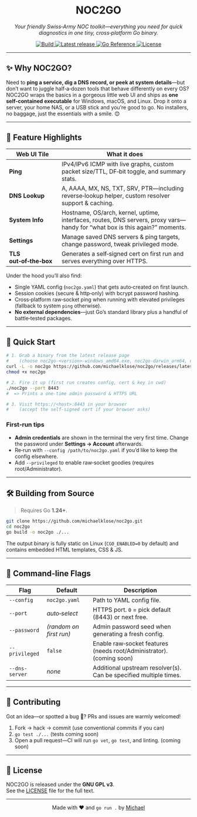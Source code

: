 <!-- <p align="center">
  <img src="https://raw.githubusercontent.com/michaelklose/noc2go/main/.github/banner.png" alt="noc2go banner" width="500"/>
</p> -->

<h1 align="center">NOC2GO</h1>
<p align="center"><em>Your friendly Swiss‑Army NOC toolkit—everything you need for quick diagnostics in one tiny, cross‑platform Go binary.</em></p>

<p align="center">
  <a href="https://github.com/michaelklose/noc2go/actions">
    <img alt="Build" src="https://img.shields.io/github/actions/workflow/status/michaelklose/noc2go/ci.yml?label=build&logo=github">
  </a>
  <a href="https://github.com/michaelklose/noc2go/releases">
    <img alt="Latest release" src="https://img.shields.io/github/v/release/michaelklose/noc2go?logo=semantic-release">
  </a>
  <a href="https://pkg.go.dev/github.com/michaelklose/noc2go">
    <img alt="Go Reference" src="https://pkg.go.dev/badge/github.com/michaelklose/noc2go.svg">
  </a>
  <a href="LICENSE">
    <img alt="License" src="https://img.shields.io/github/license/michaelklose/noc2go?color=blue">
  </a>
</p>

---

## ✨ Why NOC2GO?

Need to **ping a service, dig a DNS record, or peek at system details**—but don’t want to juggle half‑a‑dozen tools that behave differently on every OS?  
NOC2GO wraps the basics in a gorgeous little web UI and ships as **one self‑contained executable** for Windows, macOS, and Linux. Drop it onto a server, your home NAS, or a USB stick and you’re good to go. No installers, no baggage, just the essentials with a smile. 😊

---

## 🚀 Feature Highlights

| Web UI Tile | What it does |
|-------------|--------------|
| **Ping** | IPv4/IPv6 ICMP with live graphs, custom packet size/TTL, DF‑bit toggle, and summary stats. |
| **DNS Lookup** | A, AAAA, MX, NS, TXT, SRV, PTR—including reverse‑lookup helper, custom resolver support & caching. |
| **System Info** | Hostname, OS/arch, kernel, uptime, interfaces, routes, DNS servers, proxy vars—handy for “what box is this again?” moments. |
| **Settings** | Manage saved DNS servers & ping targets, change password, tweak privileged mode. |
| **TLS out‑of‑the‑box** | Generates a self‑signed cert on first run and serves everything over HTTPS. |

Under the hood you’ll also find:

* Single YAML config (`noc2go.yaml`) that gets auto‑created on first launch.  
* Session cookies (secure & http‑only) with bcrypt password hashing.  
* Cross‑platform raw‑socket ping when running with elevated privileges (fallback to system `ping` otherwise).  
* **No external dependencies**—just Go’s standard library plus a handful of battle‑tested packages.

---

## 🏃 Quick Start

```bash
# 1. Grab a binary from the latest release page
#    (choose noc2go‑<version>‑windows_amd64.exe, noc2go‑darwin_arm64, etc.)
curl -L -o noc2go https://github.com/michaelklose/noc2go/releases/latest/download/noc2go-linux_amd64
chmod +x noc2go

# 2. Fire it up (first run creates config, cert & key in cwd)
./noc2go --port 8443
#  => Prints a one‑time admin password & HTTPS URL

# 3. Visit https://<host>:8443 in your browser
#    (accept the self‑signed cert if your browser asks)
```

### First‑run tips

* **Admin credentials** are shown in the terminal the very first time. Change the password under **Settings → Account** afterwards.  
* Re‑run with `--config /path/to/noc2go.yaml` if you’d like to keep the config elsewhere.  
* Add `--privileged` to enable raw‑socket goodies (requires root/Administrator).

---

## 🛠 Building from Source

> Requires Go **1.24+**.

```bash
git clone https://github.com/michaelklose/noc2go.git
cd noc2go
go build -o noc2go ./...
```

The output binary is fully static on Linux (`CGO_ENABLED=0` by default) and contains embedded HTML templates, CSS & JS.

---

## 🔧 Command‑line Flags

| Flag | Default | Description |
|------|---------|-------------|
| `--config` | `noc2go.yaml` | Path to YAML config file. |
| `--port` | _auto‑select_ | HTTPS port. `0` = pick default (8443) or next free. |
| `--password` | _(random on first run)_ | Admin password seed when generating a fresh config. |
| `--privileged` | `false` | Enable raw‑socket features (needs root/Administrator). (coming soon)|
| `--dns-server` | _none_ | Additional upstream resolver(s). Can be specified multiple times. |

---

## 🤝 Contributing

Got an idea—or spotted a bug 🐞? PRs and issues are warmly welcomed!

1. Fork → hack → commit (use conventional commits if you can)  
2. `go test ./...` (tests coming soon)  
3. Open a pull request—CI will run `go vet`, `go test`, and linting. (coming soon)

<!-- Please read our brief [Code of Conduct](CODE_OF_CONDUCT.md) before diving in. -->

---

## 📜 License

NOC2GO is released under the **GNU GPL v3**.  
See the [LICENSE](LICENSE) file for the full text.

---

<p align="center">
  Made with ❤️ and <code>go run .</code> by <a href="https://github.com/michaelklose">Michael</a>
</p>

